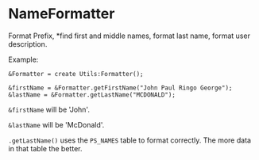 # NameFormatter
Format Prefix, *find first and middle names, format last name, format user description.

Example:

```
&Formatter = create Utils:Formatter();

&firstName = &Formatter.getFirstName("John Paul Ringo George");
&lastName = &Formatter.getLastName("MCDONALD");
```

```&firstName``` will be 'John'. 

```&lastName``` will be 'McDonald'.

```.getLastName()``` uses the ```PS_NAMES``` table to format correctly. The more data in that table the better.
